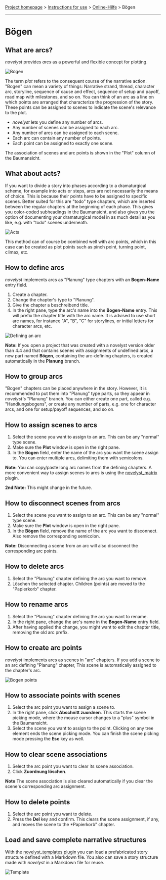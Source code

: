 [Project homepage](../index) > [Instructions for use](../usage) > [Online-Hilfe](help) > Bögen

--- 

# Bögen

## What are arcs?

*novelyst* provides *arcs* as a powerful and flexible concept for plotting.

![Bögen](../Screenshots/arcs01.png)

The term *plot* refers to the consequent course of the narrative action. 
"Bogen" can mean a variety of things: Narrative strand, thread, character arc, storyline, sequence of cause and effect, sequence of setup and payoff, road map with milestones, and so on. You can think of an arc as a line on which points are arranged that characterize the progression of the story. These points can be assigned to scenes to indicate the scene's relevance to the plot. 

- *novelyst* lets you define any number of arcs. 
- Any number of scenes can be assigned to each arc. 
- Any number of arcs can be assigned to each scene.
- Each arc can contain any number of points. 
- Each point can be assigned to exactly one scene. 

The association of scenes and arc points is shown in the "Plot" column of the Baumansicht.

## What about acts?

If you want to divide a story into phases according to a dramaturgical scheme, for example into acts or steps, arcs are not necessarily the means of choice. This is because their points have to be assigned to specific scenes.
Better suited for this are "todo" type chapters, which are inserted between the regular chapters at the beginning of each phase. This gives you color-coded subheadings in the Baumansicht, and also gives you the option of documenting your dramaturgical model in as much detail as you like, e.g. with "todo" scenes underneath. 

![Acts](../Screenshots/acts01.png)

This method can of course be combined well with arc points, which in this case can be created as plot points such as pinch point, turning point, climax, etc.

## How to define arcs

*novelyst* implements arcs as "Planung" type chapters with an **Bogen-Name** entry field. 

1. Create a chapter.
2. Change the chapter's type to "Planung".
3. Give the chapter a beschreibend title.
4. In the right pane, type the arc's name into the **Bogen-Name** entry. This will prefix the chapter title with the arc name. It is advised to use short arc names, for instance "A", "B", "C" for storylines, or initial letters for character arcs, etc.

![Defining an arc](../Screenshots/arcs02.png)

**Note:** If you open a project that was created with a novelyst version older than 4.4 and that contains scenes with assignments of undefined arcs, a new part named **Bögen**, containing the arc-defining chapters, is created automatically in the **Planung** branch. 

## How to group arcs

"Bogen" chapters can be placed anywhere in the story. However, It is recommended to put them into "Planung" type parts, so they appear in *novelyst's* "Planung" branch. You can either create one part, called e.g. "Handlungsbogens", or create any number of parts, e.g. one for character arcs, and one for setup/payoff sequences, and so on.

## How to assign scenes to arcs

1. Select the scene you want to assign to an arc. This can be any "normal" type scene. 
2. Make sure the **Plot** window is open in the right pane. 
3. In the **Bögen** field, enter the name of the arc you want the scene assign to. You can enter multiple arcs, delimiting them with semicolons. 

**Note:** You can copy/paste long arc names from the defining chapters. A more convenient way to assign scenes to arcs is using the [novelyst_matrix](https://peter88213.github.io/novelyst_matrix/) plugin.

**2nd Note:** This might change in the future. 

## How to disconnect scenes from arcs

1. Select the scene you want to assign to an arc. This can be any "normal" type scene. 
2. Make sure the **Plot** window is open in the right pane. 
3. In the **Bögen** field, remove the name of the arc you want to disconnect. Also remove the corresponding semicolon. 

**Note:** Disconnecting a scene from an arc will also disconnect the corresponding arc points.

## How to delete arcs

1. Select the "Planung" chapter defining the arc you want to remove. 
2. Löschen the selected chapter. Children (points) are moved to the "Papierkorb" chapter. 

## How to rename arcs

1. Select the "Planung" chapter defining the arc you want to rename.
2. In the right pane, change the arc's name in the **Bogen-Name** entry field. 
3. After having applied the change, you might want to edit the chapter title, removing the old arc prefix.

## How to create arc points

*novelyst* implements arcs as scenes in "arc" chapters. If you add a scene to an arc defining "Planung" chapter, This scene is automatically assigned to the chapter's arc. 

![Bogen points](../Screenshots/arcs03.png)

## How to associate points with scenes

1. Select the arc point you want to assign a scene to. 
2. In the right pane, click **Abschnitt zuordnen**. This starts the scene picking mode, where the mouse cursor changes to a "plus" symbol in the Baumansicht. 
3. Select the scene you want to assign to the point. Clicking on any tree element ends the scene picking mode. You can finish the scene picking mode pressing the **Esc** key as well.   

## How to clear scene associations

1. Select the arc point you want to clear its scene association. 
2. Click **Zuordnung löschen**. 

**Note** The scene association is also cleared automatically if you clear the scene's corresponding arc assignment.

## How to delete points

1. Select the arc point you want to delete.
2. Press the **Del** key and confirm. This clears the scene assignment, if any, and moves the scene to the *Papierkorb" chapter. 

## Load and save complete narrative structures

With the [novelyst_templates plugin](https://peter88213.github.io/novelyst_templates) you can load a prefabricated story structure defined with a Markdown file. You also can save a story structure made with *novelyst* in a Markdown file for reuse.

![Template](../Screenshots/template01.png)